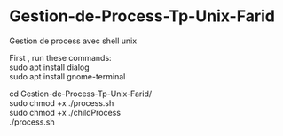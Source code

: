 # Gestion-de-Process-Tp-Unix-Farid
Gestion de process avec shell unix


First , run these commands: <br />
sudo apt install dialog <br />
sudo apt install gnome-terminal <br />

cd Gestion-de-Process-Tp-Unix-Farid/ <br />
sudo chmod +x ./process.sh <br />
sudo chmod +x ./childProcess <br />
./process.sh

